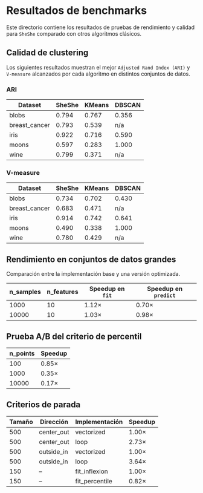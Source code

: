 # Resultados de benchmarks

Este directorio contiene los resultados de pruebas de rendimiento y calidad para `SheShe` comparado con otros algoritmos clásicos.

## Calidad de clustering

Los siguientes resultados muestran el mejor `Adjusted Rand Index (ARI)` y `V-measure` alcanzados por cada algoritmo en distintos conjuntos de datos.

### ARI

| Dataset | SheShe | KMeans | DBSCAN |
| --- | --- | --- | --- |
| blobs | 0.794 | 0.767 | 0.356 |
| breast_cancer | 0.793 | 0.539 | n/a |
| iris | 0.922 | 0.716 | 0.590 |
| moons | 0.597 | 0.283 | 1.000 |
| wine | 0.799 | 0.371 | n/a |

### V-measure

| Dataset | SheShe | KMeans | DBSCAN |
| --- | --- | --- | --- |
| blobs | 0.734 | 0.702 | 0.430 |
| breast_cancer | 0.683 | 0.471 | n/a |
| iris | 0.914 | 0.742 | 0.641 |
| moons | 0.490 | 0.338 | 1.000 |
| wine | 0.780 | 0.429 | n/a |

## Rendimiento en conjuntos de datos grandes

Comparación entre la implementación base y una versión optimizada.

| n_samples | n_features | Speedup en `fit` | Speedup en `predict` |
| --- | --- | --- | --- |
| 1000 | 10 | 1.12× | 0.70× |
| 10000 | 10 | 1.03× | 0.98× |

## Prueba A/B del criterio de percentil

| n_points | Speedup |
| --- | --- |
| 100 | 0.85× |
| 1000 | 0.35× |
| 10000 | 0.17× |

## Criterios de parada

| Tamaño | Dirección | Implementación | Speedup |
| --- | --- | --- | --- |
| 500 | center_out | vectorized | 1.00× |
| 500 | center_out | loop | 2.73× |
| 500 | outside_in | vectorized | 1.00× |
| 500 | outside_in | loop | 3.64× |
| 150 | – | fit_inflexion | 1.00× |
| 150 | – | fit_percentile | 0.82× |

